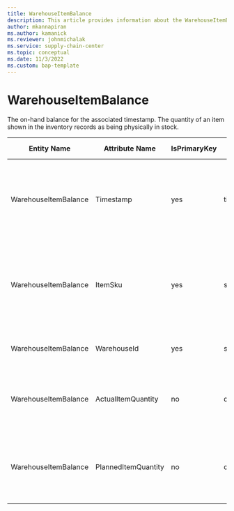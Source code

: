```yaml
---
title: WarehouseItemBalance
description: This article provides information about the WarehouseItemBalance entity.
author: mkannapiran
ms.author: kamanick
ms.reviewer: johnmichalak
ms.service: supply-chain-center
ms.topic: conceptual
ms.date: 11/3/2022
ms.custom: bap-template
---
```


# WarehouseItemBalance

The on-hand balance for the associated timestamp. The quantity of an item shown in the inventory records as being physically in stock.

| **Entity Name** | **Attribute Name** | **IsPrimaryKey** | **Data Type** | **Data Length** | **Description** |
| --- | --- | --- | --- | --- | --- |
| WarehouseItemBalance | Timestamp | yes | timestamp | 14 | The timestamp that the associated information is reported, recorded or effective as-of. |
| WarehouseItemBalance | ItemSku | yes | string | 20 | The Stock Keeping Unit identifier, which is typically used for inventory-related activities. |
| WarehouseItemBalance | WarehouseId | yes | string | 36 | The unique identifier of a Warehouse. |
| WarehouseItemBalance | ActualItemQuantity | no | decimal | 9 | The actual Item on-hand balance for the associated period. |
| WarehouseItemBalance | PlannedItemQuantity | no | decimal | 9 | The planned Item on-hand balance for the associated period. |
